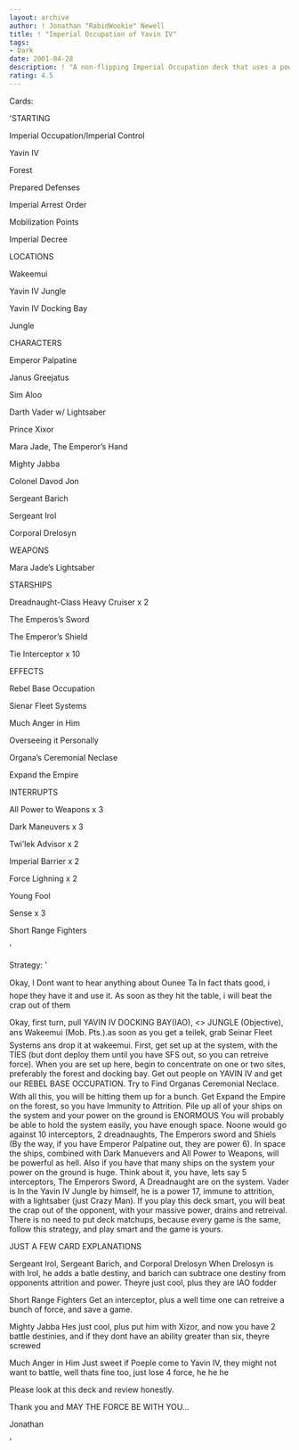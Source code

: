 ```yaml
---
layout: archive
author: ! Jonathan "RabidWookie" Newell
title: ! "Imperial Occupation of Yavin IV"
tags:
- Dark
date: 2001-04-28
description: ! "A non-flipping Imperial Occupation deck that uses a powerful tie/seinar mix, plus rebel base occupation."
rating: 4.5
---
```

Cards: 

'STARTING

Imperial Occupation/Imperial Control

Yavin IV

Forest

Prepared Defenses

Imperial Arrest Order

Mobilization Points

Imperial Decree


LOCATIONS 

Wakeemui

Yavin IV Jungle

Yavin IV Docking Bay

 Jungle


CHARACTERS

Emperor Palpatine

Janus Greejatus

Sim Aloo

Darth Vader w/ Lightsaber

Prince Xixor

Mara Jade, The Emperor’s Hand

Mighty Jabba

Colonel Davod Jon

Sergeant Barich

Sergeant Irol

Corporal Drelosyn


WEAPONS 

Mara Jade’s Lightsaber


STARSHIPS

Dreadnaught-Class Heavy Cruiser x 2

The Emperos’s Sword

The Emperor’s Shield

Tie Interceptor x 10


EFFECTS

Rebel Base Occupation

Sienar Fleet Systems

Much Anger in Him

Overseeing it Personally

Organa’s Ceremonial Neclase

Expand the Empire


INTERRUPTS

All Power to Weapons x 3

Dark Maneuvers x 3

Twi’lek Advisor x 2

Imperial Barrier x 2

Force Lighning x 2

Young Fool

Sense x 3

Short Range Fighters


'

Strategy: '

Okay, I Dont want to hear anything about Ounee Ta In fact thats good, i hope they have it and use it. As soon as they hit the table, i will beat the crap out of them


Okay, first turn, pull YAVIN IV DOCKING BAY(IAO), <> JUNGLE (Objective), ans Wakeemui (Mob. Pts.).as soon as you get a teilek, grab Seinar Fleet Systems ans drop it at wakeemui.  First, get set up at the system, with the TIES (but dont deploy them until you have SFS out, so you can retreive force). When you are set up here, begin to concentrate on one or two sites, preferably the forest and docking bay.  Get out people on YAVIN IV and get our REBEL BASE OCCUPATION.  Try to Find Organas Ceremonial Neclace. With all this, you will be hitting them up for a bunch.  Get Expand the Empire on the forest, so you have Immunity to Attrition.  Pile up all of your ships on the system and your power on the ground is ENORMOUS You will probably be able to hold the system easily, you have enough space. Noone would go against 10 interceptors, 2 dreadnaughts, The Emperors sword and Shiels (By the way, if you have Emperor Palpatine out, they are power 6). In space the ships, combined with Dark Manuevers and All Power to Weapons, will be powerful as hell. Also if you have that many ships on the system your power on the ground is huge. Think about it, you have, lets say 5 interceptors, The Emperors Sword, A Dreadnaught are on the system. Vader is In the Yavin IV Jungle by himself, he is a power 17, immune to attrition, with a lightsaber (just Crazy Man).  If you play this deck smart, you will beat the crap out of the opponent, with your massive power, drains and retreival.  There is no need to put deck matchups, because every game is the same, follow this strategy, and play smart and the game is yours.  


JUST A FEW CARD EXPLANATIONS

Sergeant Irol, Sergeant Barich, and Corporal Drelosyn When Drelosyn is with Irol, he adds a batle destiny, and barich can subtrace one destiny from opponents attrition and power. Theyre just cool, plus they are IAO fodder


Short Range Fighters Get an interceptor, plus a well time one can retreive a bunch of force, and save a game.  


Mighty Jabba Hes just cool, plus put him with Xizor, and now you have 2 battle destinies, and if they dont have an ability greater than six, theyre screwed


Much Anger in Him Just sweet if Poeple come to Yavin IV, they might not want to battle, well thats fine too, just lose 4 force, he he he


Please look at this deck and review honestly.


Thank you and MAY THE FORCE BE WITH YOU...


Jonathan


'